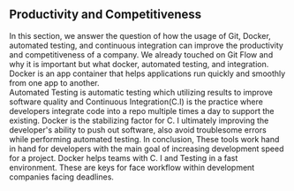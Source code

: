 ## Productivity and Competitiveness

In this section, we answer the question of how the usage of Git, Docker, automated testing, and continuous integration can improve the productivity and competitiveness of a company. We already touched on Git Flow and why it is important but what docker, automated testing, and integration. 
Docker is an app container that helps applications run quickly and smoothly from one app to another.  
 Automated Testing is automatic testing which utilizing results to improve software quality and Continuous Integration(C.I) is the practice where developers integrate code into a repo multiple times a day to support the existing. 
  Docker is the stabilizing factor for C. I ultimately improving the developer's ability to push out software, also avoid troublesome errors while performing automated testing. In conclusion, These tools work hand in hand for developers with the main goal of increasing development speed for a project. Docker helps teams with C. I and Testing in a fast environment. These are keys for face workflow within development companies facing deadlines.
